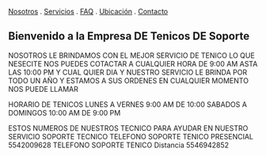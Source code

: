 [Nosotros](./nosotros.md) . [Servicios](./servicios.md) . [FAQ](FAQ.md) . [Ubicación](ubicacion.md) . [Contacto](./contacto.md)

## Bienvenido a la Empresa DE  Tenicos  DE Soporte

NOSOTROS LE BRINDAMOS  CON EL MEJOR SERVICIO DE TENICO  LO QUE NESECITE NOS PUEDES COTACTAR A CUALQUIER HORA DE 9:00 AM ASTA LAS 10:00 PM Y CUAL QUIER DIA Y NUESTRO SERVICIO LE BRINDA POR TODO UN AÑO Y ESTAMOS A SUS ORDENES  EN CUALQUIER MOMENTO NOS PUEDE LLAMAR

HORARIO  DE TENICOS
LUNES A VERNES 9:00 AM DE 10:00
SABADOS A DOMINGOS 10:00 AM DE 9:00 PM

ESTOS NUMEROS DE  NUESTROS TECNICO PARA AYUDAR EN NUESTRO SERVICIO SOPORTE TECNICO
TELEFONO SOPORTE TENICO PRESENCIAL  5542009628
TELEFONO SOPORTE TENICO Distancia   5546942852


